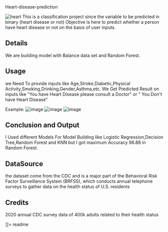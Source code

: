 <snippet>
  <content><![CDATA[
## ${1:Heart Disease Prediction}

## Heart-disease-prediction

![heart](https://user-images.githubusercontent.com/96051835/173288385-743ac79a-13a2-4a6e-b1d7-831726c0546f.jpg)
This is a classification project since the variable to be predicted in binary (heart disease or not) Objective is here to predict whether a person have heart disease or not on the basis of user inputs.

## Details
We are building model with Balance data set and Random Forest.

## Usage 
we Need To provide inputs like Age,Stroke,Diabetic,Physical Activity,Smoking,Drinking,Gender,Asthma,etc. 
We Get Predicted Result on inputs like "You have Heart Disease please consult a Doctor" or " You Don't have Heart Disease" 
 
Example:
![image](https://user-images.githubusercontent.com/96051835/173288551-8ec98ffa-a3d7-4cef-a17f-7d42de76b77d.png)
![image](https://user-images.githubusercontent.com/96051835/173288585-d2af993c-c55a-4cd6-85af-32af31ad2acd.png)
![image](https://user-images.githubusercontent.com/96051835/173288627-7c4741a1-4207-42b4-815a-6926f25349a4.png)

## Conclusion and Output
I Used different Models For Model Building like Logistic Regression,Decision Tree,Random Forest and KNN but I got maximum Accuracy 96.88 in Random Forest. 

## DataSource
the dataset come from the CDC and is a major part of the Behavioral Risk Factor 
Surveillance System (BRFSS), which conducts annual telephone surveys to gather data on the health 
status of U.S. residents

## Credits
2020 annual CDC survey data of 400k adults related to their health 
status

]]></content>
  <tabTrigger>readme</tabTrigger>
</snippet>

